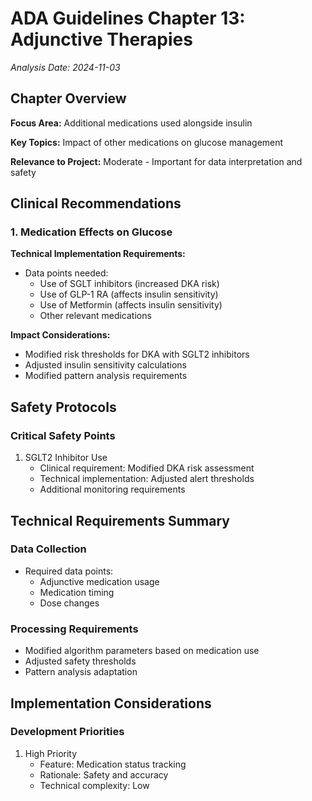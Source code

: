 # ADA Guidelines Chapter 13: Adjunctive Therapies
*Analysis Date: 2024-11-03*

## Chapter Overview
**Focus Area:** Additional medications used alongside insulin

**Key Topics:** Impact of other medications on glucose management

**Relevance to Project:** Moderate - Important for data interpretation and safety

## Clinical Recommendations
### 1. Medication Effects on Glucose
**Technical Implementation Requirements:**
- Data points needed:
  - Use of SGLT inhibitors (increased DKA risk)
  - Use of GLP-1 RA (affects insulin sensitivity)
  - Use of Metformin (affects insulin sensitivity)
  - Other relevant medications

**Impact Considerations:**
- Modified risk thresholds for DKA with SGLT2 inhibitors
- Adjusted insulin sensitivity calculations
- Modified pattern analysis requirements

## Safety Protocols
### Critical Safety Points
1. SGLT2 Inhibitor Use
   - Clinical requirement: Modified DKA risk assessment
   - Technical implementation: Adjusted alert thresholds
   - Additional monitoring requirements

## Technical Requirements Summary
### Data Collection
- Required data points:
  - Adjunctive medication usage
  - Medication timing
  - Dose changes

### Processing Requirements
- Modified algorithm parameters based on medication use
- Adjusted safety thresholds
- Pattern analysis adaptation

## Implementation Considerations
### Development Priorities
1. High Priority
   - Feature: Medication status tracking
   - Rationale: Safety and accuracy
   - Technical complexity: Low